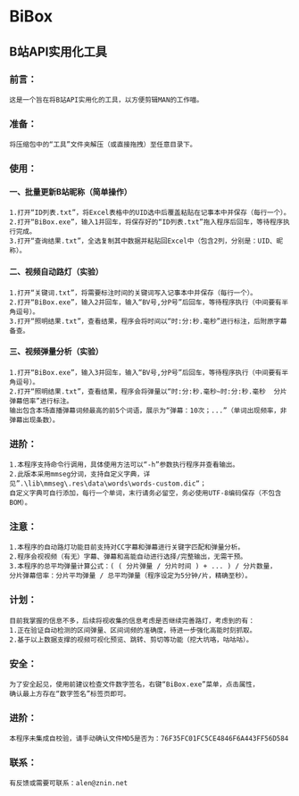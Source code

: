 # BiBox
## B站API实用化工具

### 前言：
    这是一个旨在将B站API实用化的工具，以方便剪辑MAN的工作喵。

### 准备：
    将压缩包中的“工具”文件夹解压（或直接拖拽）至任意目录下。

### 使用：
  #### 一、批量更新B站昵称（简单操作）
    1.打开“ID列表.txt”，将Excel表格中的UID选中后覆盖粘贴在记事本中并保存（每行一个）。
    2.打开“BiBox.exe”，输入1并回车，将保存好的“ID列表.txt”拖入程序后回车，等待程序执行完成。
    3.打开“查询结果.txt”，全选复制其中数据并粘贴回Excel中（包含2列，分别是：UID、昵称）。
  #### 二、视频自动路灯（实验）
    1.打开“关键词.txt”，将需要标注时间的关键词写入记事本中并保存（每行一个）。
    2.打开“BiBox.exe”，输入2并回车，输入“BV号,分P号”后回车，等待程序执行（中间要有半角逗号）。
    3.打开“照明结果.txt”，查看结果，程序会将时间以“时:分:秒.毫秒”进行标注，后附原字幕备查。
  #### 三、视频弹量分析（实验）
    1.打开“BiBox.exe”，输入3并回车，输入“BV号,分P号”后回车，等待程序执行（中间要有半角逗号）。
    2.打开“照明结果.txt”，查看结果，程序会将弹量以“时:分:秒.毫秒~时:分:秒.毫秒  分片弹幕倍率”进行标注。
    输出包含本场直播弹幕词频最高的前5个词语，展示为“弹幕：10次；...”（单词出现频率，非弹幕出现条数）。
### 进阶：
    1.本程序支持命令行调用，具体使用方法可以“-h”参数执行程序并查看输出。
    2.此版本采用mmseg分词，支持自定义字典，详见”.\lib\mmseg\.res\data\words\words-custom.dic“；
    自定义字典可自行添加，每行一个单词，末行请务必留空，务必使用UTF-8编码保存（不包含BOM）。
    
### 注意：
    1.本程序的自动路灯功能目前支持对CC字幕和弹幕进行关键字匹配和弹量分析。
    2.程序会视视频（有无）字幕、弹幕和高能自动进行选择/完整输出，无需干预。
    3.本程序的总平均弹量计算公式：( ( 分片弹量 / 分片时间 ) + ... ) / 分片数量，
    分片弹幕倍率：分片平均弹量 / 总平均弹量（程序设定为5分钟/片，精确至秒）。

### 计划：
    目前我掌握的信息不多，后续将视收集的信息考虑是否继续完善路灯，考虑到的有：
    1.正在验证自动检测的区间弹量、区间词频的准确度，待进一步强化高能时刻抓取。
    2.基于以上数据支撑的视频可视化预览、跳转、剪切等功能（挖大坑咯，咕咕咕）。

### 安全：
    为了安全起见，使用前建议检查文件数字签名，右键“BiBox.exe”菜单，点击属性，
    确认最上方存在“数字签名”标签页即可。
### 进阶：
    本程序未集成自校验，请手动确认文件MD5是否为：76F35FC01FC5CE4846F6A443FF56D584

### 联系：
    有反馈或需要可联系：alen@znin.net
